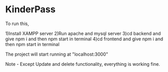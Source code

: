 # KinderPass

To run this,

1)Install XAMPP server
2)Run apache and mysql server
3)cd backend and give npm i and then npm start in terminal
4)cd frontend and give npm i and then npm start in terminal

The project will start running at "localhost:3000"


Note - Except Update and delete functionality, everything is working fine.
